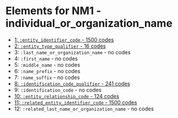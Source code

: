 # Elements for NM1 - individual_or_organization_name
* [1: `:entity_identifier_code` - 1500 codes](elements/NM1_1.md)
* [2: `:entity_type_qualifier` - 16 codes](elements/NM1_2.md)
* 3: `:last_name_or_organization_name` - no codes
* 4: `:first_name` - no codes
* 5: `:middle_name` - no codes
* 6: `:name_prefix` - no codes
* 7: `:name_suffix` - no codes
* [8: `:identification_code_qualifier` - 241 codes](elements/NM1_8.md)
* 9: `:identification_code` - no codes
* [10: `:entity_relationship_code` - 124 codes](elements/NM1_10.md)
* [11: `:related_entity_identifier_code` - 1500 codes](elements/NM1_11.md)
* 12: `:related_last_name_or_organization_name` - no codes
